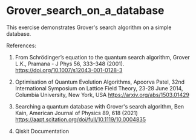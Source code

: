 # Grover_search_on_a_database
This exercise demonstrates Grover's search algorithm on a simple database.

References:

1) From Schrödinger’s equation to the quantum search algorithm, Grover L.K., Pramana - J Phys 56, 333–348 (2001).
   https://doi.org/10.1007/s12043-001-0128-3

2) Optimisation of Quantum Evolution Algorithms, Apoorva Patel, 32nd International Symposium on Lattice Field Theory, 23-28 June 2014, Columbia University, New York, USA
   https://arxiv.org/abs/1503.01429

3) Searching a quantum database with Grover's search algorithm, Ben Kain, American Journal of Physics 89, 618 (2021)
   https://aapt.scitation.org/doi/full/10.1119/10.0004835
   
4) Qiskit Documentation   
